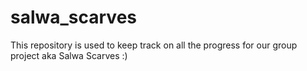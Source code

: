 # salwa_scarves
This repository is used to keep track on all the progress for our group project aka Salwa Scarves :)
